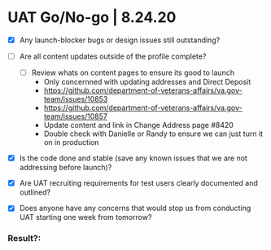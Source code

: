 # UAT Go/No-go | 8.24.20

- [X] Any launch-blocker bugs or design issues still outstanding?
- [ ] Are all content updates outside of the profile complete?
     - [ ] Review whats on content pages to ensure its good to launch
          - Only concernned with updating addresses and Direct Deposit
          - https://github.com/department-of-veterans-affairs/va.gov-team/issues/10853
          - https://github.com/department-of-veterans-affairs/va.gov-team/issues/10857
          - Update content and link in Change Address page #8420
          - Double check with Danielle or Randy to ensure we can just turn it on in production
- [X] Is the code done and stable (save any known issues that we are not addressing before launch)?
- [X] Are UAT recruiting requirements for test users clearly documented and outlined?
- [X] Does anyone have any concerns that would stop us from conducting UAT starting one week from tomorrow?


### Result?: 
